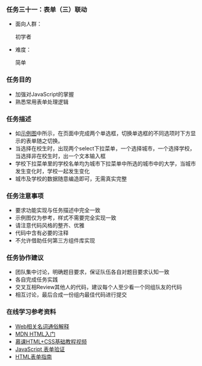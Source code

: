 ### 任务三十一：表单（三）联动

- 面向人群：

  初学者

- 难度：

  简单

### 任务目的

- 加强对JavaScript的掌握
- 熟悉常用表单处理逻辑

### 任务描述

- 如[示例图](http://7xrp04.com1.z0.glb.clouddn.com/task_2_31_1.jpg)中所示，在页面中完成两个单选框，切换单选框的不同选项时下方显示的表单随之切换。
- 当选择在校生时，出现两个select下拉菜单，一个选择城市，一个选择学校，当选择非在校生时，出一个文本输入框
- 学校下拉菜单里的学校名单均为城市下拉菜单中所选的城市中的大学，当城市发生变化时，学校一起发生变化
- 城市及学校的数据随意编造即可，无需真实完整

### 任务注意事项

- 要求功能实现与任务描述中完全一致
- 示例图仅为参考，样式不需要完全实现一致
- 请注意代码风格的整齐、优雅
- 代码中含有必要的注释
- 不允许借助任何第三方组件库实现

### 任务协作建议

- 团队集中讨论，明确题目要求，保证队伍各自对题目要求认知一致
- 各自完成任务实践
- 交叉互相Review其他人的代码，建议每个人至少看一个同组队友的代码
- 相互讨论，最后合成一份组内最佳代码进行提交

### 在线学习参考资料

- [Web相关名词通俗解释](https://www.zhihu.com/question/22689579)
- [MDN HTML入门](https://developer.mozilla.org/zh-CN/docs/Web/Guide/HTML/Introduction)
- [慕课HTML+CSS基础教程视频](http://www.imooc.com/learn/9)
- [JavaScript 表单验证](http://www.w3school.com.cn/js/js_form_validation.asp)
- [HTML表单指南](https://developer.mozilla.org/zh-CN/docs/Web/Guide/HTML/Forms)